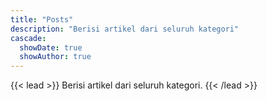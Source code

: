 ```yaml
---
title: "Posts"
description: "Berisi artikel dari seluruh kategori"
cascade:
  showDate: true
  showAuthor: true
---
```

{{< lead >}}
Berisi artikel dari seluruh kategori.
{{< /lead >}}
